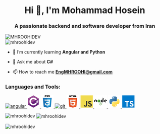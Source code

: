 <h1 align="center">Hi 👋, I'm Mohammad Hosein</h1>
<h3 align="center">A passionate backend and software developer from Iran</h3>

<img align="right" alt="MHROOHIDEV" width="550" src="https://user-images.githubusercontent.com/109351602/202650321-7f4da361-f98f-4345-8df4-adf352a11322.gif">

<p align="left"> <img src="https://komarev.com/ghpvc/?username=mhroohidev&label=Profile%20views&color=0e75b6&style=flat" alt="mhroohidev" /> </p>

- 🌱 I’m currently learning **Angular and Python**

- 💬 Ask me about **C#**

- 📫 How to reach me **EngMHROOHI@gmail.com**


<h3 align="left">Languages and Tools:</h3>
<p align="left"> <a href="https://angular.io" target="_blank" rel="noreferrer"> <img src="https://angular.io/assets/images/logos/angular/angular.svg" alt="angular" width="40" height="40"/> </a> <a href="https://www.w3schools.com/cs/" target="_blank" rel="noreferrer"> <img src="https://raw.githubusercontent.com/devicons/devicon/master/icons/csharp/csharp-original.svg" alt="csharp" width="40" height="40"/> </a> <a href="https://www.w3schools.com/css/" target="_blank" rel="noreferrer"> <img src="https://raw.githubusercontent.com/devicons/devicon/master/icons/css3/css3-original-wordmark.svg" alt="css3" width="40" height="40"/> </a> <a href="https://git-scm.com/" target="_blank" rel="noreferrer"> <img src="https://www.vectorlogo.zone/logos/git-scm/git-scm-icon.svg" alt="git" width="40" height="40"/> </a> <a href="https://www.w3.org/html/" target="_blank" rel="noreferrer"> <img src="https://raw.githubusercontent.com/devicons/devicon/master/icons/html5/html5-original-wordmark.svg" alt="html5" width="40" height="40"/> </a> <a href="https://developer.mozilla.org/en-US/docs/Web/JavaScript" target="_blank" rel="noreferrer"> <img src="https://raw.githubusercontent.com/devicons/devicon/master/icons/javascript/javascript-original.svg" alt="javascript" width="40" height="40"/> </a> <a href="https://nodejs.org" target="_blank" rel="noreferrer"> <img src="https://raw.githubusercontent.com/devicons/devicon/master/icons/nodejs/nodejs-original-wordmark.svg" alt="nodejs" width="40" height="40"/> </a> <a href="https://www.python.org" target="_blank" rel="noreferrer"> <img src="https://raw.githubusercontent.com/devicons/devicon/master/icons/python/python-original.svg" alt="python" width="40" height="40"/> </a> <a href="https://www.typescriptlang.org/" target="_blank" rel="noreferrer"> <img src="https://raw.githubusercontent.com/devicons/devicon/master/icons/typescript/typescript-original.svg" alt="typescript" width="40" height="40"/> </a> </p>

<p><img align="left" src="https://github-readme-stats.vercel.app/api/top-langs?username=mhroohidev&show_icons=true&locale=en&layout=compact" alt="mhroohidev" /></p>

<p>&nbsp;<img align="center" src="https://github-readme-stats.vercel.app/api?username=mhroohidev&show_icons=true&locale=en" alt="mhroohidev" /></p>

<p><img align="center" src="https://github-readme-streak-stats.herokuapp.com/?user=mhroohidev&" alt="mhroohidev" /></p>
